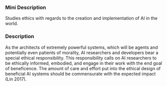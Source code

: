 ### Mini Description

Studies ethics with regards to the creation and implementation of AI in the world.

### Description

As the architects of extremely powerful systems, which will be agents and potentially even patients of morality, AI researchers and developers bear a special ethical responsibility. This responsibility calls on AI researchers to be ethically informed, embodied, and engage in their work with the end goal of beneficence. The amount of care and effort put into the ethical design of beneficial AI systems should be commensurate with the expected impact (Lin 2017).
